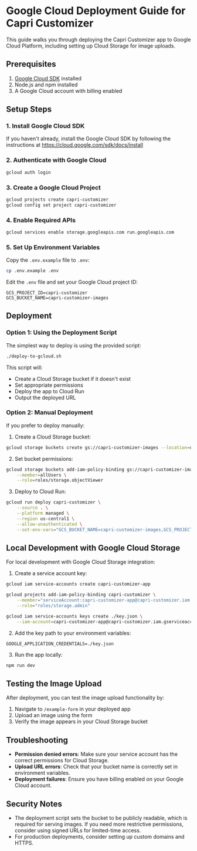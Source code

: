 # Google Cloud Deployment Guide for Capri Customizer

This guide walks you through deploying the Capri Customizer app to Google Cloud Platform, including setting up Cloud Storage for image uploads.

## Prerequisites

1. [Google Cloud SDK](https://cloud.google.com/sdk/docs/install) installed
2. Node.js and npm installed
3. A Google Cloud account with billing enabled

## Setup Steps

### 1. Install Google Cloud SDK

If you haven't already, install the Google Cloud SDK by following the instructions at https://cloud.google.com/sdk/docs/install

### 2. Authenticate with Google Cloud

```bash
gcloud auth login
```

### 3. Create a Google Cloud Project

```bash
gcloud projects create capri-customizer
gcloud config set project capri-customizer
```

### 4. Enable Required APIs

```bash
gcloud services enable storage.googleapis.com run.googleapis.com
```

### 5. Set Up Environment Variables

Copy the `.env.example` file to `.env`:

```bash
cp .env.example .env
```

Edit the `.env` file and set your Google Cloud project ID:

```
GCS_PROJECT_ID=capri-customizer
GCS_BUCKET_NAME=capri-customizer-images
```

## Deployment

### Option 1: Using the Deployment Script

The simplest way to deploy is using the provided script:

```bash
./deploy-to-gcloud.sh
```

This script will:
- Create a Cloud Storage bucket if it doesn't exist
- Set appropriate permissions
- Deploy the app to Cloud Run
- Output the deployed URL

### Option 2: Manual Deployment

If you prefer to deploy manually:

1. Create a Cloud Storage bucket:

```bash
gcloud storage buckets create gs://capri-customizer-images --location=us-central1 --uniform-bucket-level-access
```

2. Set bucket permissions:

```bash
gcloud storage buckets add-iam-policy-binding gs://capri-customizer-images \
    --member=allUsers \
    --role=roles/storage.objectViewer
```

3. Deploy to Cloud Run:

```bash
gcloud run deploy capri-customizer \
    --source . \
    --platform managed \
    --region us-central1 \
    --allow-unauthenticated \
    --set-env-vars="GCS_BUCKET_NAME=capri-customizer-images,GCS_PROJECT_ID=capri-customizer"
```

## Local Development with Google Cloud Storage

For local development with Google Cloud Storage integration:

1. Create a service account key:

```bash
gcloud iam service-accounts create capri-customizer-app

gcloud projects add-iam-policy-binding capri-customizer \
    --member="serviceAccount:capri-customizer-app@capri-customizer.iam.gserviceaccount.com" \
    --role="roles/storage.admin"

gcloud iam service-accounts keys create ./key.json \
    --iam-account=capri-customizer-app@capri-customizer.iam.gserviceaccount.com
```

2. Add the key path to your environment variables:

```
GOOGLE_APPLICATION_CREDENTIALS=./key.json
```

3. Run the app locally:

```bash
npm run dev
```

## Testing the Image Upload

After deployment, you can test the image upload functionality by:

1. Navigate to `/example-form` in your deployed app
2. Upload an image using the form
3. Verify the image appears in your Cloud Storage bucket

## Troubleshooting

- **Permission denied errors**: Make sure your service account has the correct permissions for Cloud Storage.
- **Upload URL errors**: Check that your bucket name is correctly set in environment variables.
- **Deployment failures**: Ensure you have billing enabled on your Google Cloud account.

## Security Notes

- The deployment script sets the bucket to be publicly readable, which is required for serving images. If you need more restrictive permissions, consider using signed URLs for limited-time access.
- For production deployments, consider setting up custom domains and HTTPS. 